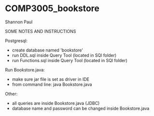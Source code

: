 # COMP3005_bookstore
Shannon Paul

SOME NOTES AND INSTRUCTIONS

Postgresql:
- create database named 'bookstore'
- run DDL.sql inside Query Tool (located in SQl folder)
- run Functions.sql inside Query Tool (located in SQl folder)

Run Bookstore.java:
- make sure jar file is set as driver in IDE
- from command line:
    java Bookstore.java

Other:
- all queries are inside Bookstore.java (JDBC)
- database name and password can be changed inside Bookstore.java
